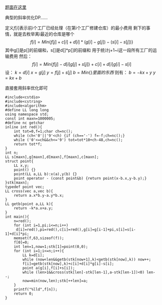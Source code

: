 [题面在这里](http://www.lydsy.com/JudgeOnline/problem.php?id=1096)

典型的斜率优化DP……

定义$f[i]$表示前i个工厂已经处理（在第i个工厂修建仓库）的最小费用
剩下的事情，就是去枚举离i最近的仓库是哪个
$$f[i]=Min\{f[j]+c[i]+d[i]*(g[i]-g[j])-(s[i]-s[j])\}$$
其中g[]是p[]的前缀和，s[]是d[]*p[]的前缀和
用于统计j+1~i这一段所有工厂的运输费用
然后：
$$f[i]=Min\{f[j]-d[i]g[j]+s[j]\}+c[i]+d[i]g[i]-s[i]$$
设：
$k=d[i]$
$x=g[j]$
$y=f[j]+s[j]$
$b=Min\{\}里面的东西$
则有：
$b=-kx+y$
$y=kx+b$

直接套用斜率优化即可

```
#include<cstdio>
#include<cstring>
#include<algorithm>
#define LL long long
using namespace std;
const int maxn=1000005;
#define nc getchar
inline int red(){
	int tot=0,f=1;char ch=nc();
	while (ch<'0'||'9'<ch) {if (ch=='-') f=-f;ch=nc();}
	while ('0'<=ch&&ch<='9') tot=tot*10+ch-48,ch=nc();
	return tot*f;
}
int n;
LL s[maxn],g[maxn],d[maxn],f[maxn],c[maxn];
struct point{
	LL x,y;
	point() {}
	point(LL a,LL b):x(a),y(b) {}
	point operator - (const point&b) {return point(x-b.x,y-b.y);}
}stk[maxn];
typedef point vec;
LL cross(vec a,vec b){
	return a.x*b.y-a.y*b.x;
}
LL getb(point a,LL k){
	return -k*a.x+a.y;
}
int main(){
	n=red();
	for (int i=1,pi;i<=n;i++)
	 d[i]=red(),pi=red(),c[i]=red(),g[i]=g[i-1]+pi,s[i]=s[i-1]+d[i]*pi;
	memset(f,63,sizeof(f));
	f[0]=0;
	int len=1,now=1;stk[1]=point(0,0);
	for (int i=1;i<=n;i++){
		LL k=d[i];
		while (now<len&&getb(stk[now+1],k)<getb(stk[now],k)) now++;
		f[i]=getb(stk[now],k)+c[i]+d[i]*g[i]-s[i];
		point a(g[i],f[i]+s[i]);
		while (len>1&&cross(stk[len]-stk[len-1],a-stk[len-1])<0) len--;
		now=min(now,len);stk[++len]=a;
	}
	printf("%lld",f[n]);
	return 0;
}
```